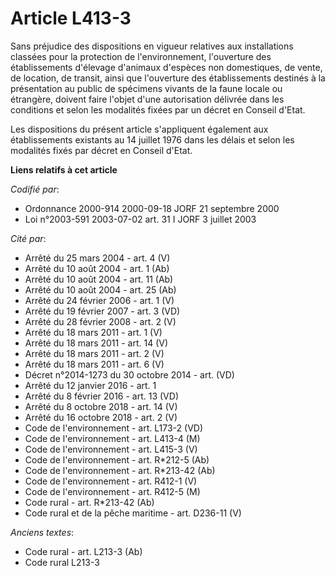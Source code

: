 # Article L413-3

Sans préjudice des dispositions en vigueur relatives aux installations classées pour la protection de l'environnement,
l'ouverture des établissements d'élevage d'animaux d'espèces non domestiques, de vente, de location, de transit, ainsi que
l'ouverture des établissements destinés à la présentation au public de spécimens vivants de la faune locale ou étrangère,
doivent faire l'objet d'une autorisation délivrée dans les conditions et selon les modalités fixées par un décret en Conseil
d'Etat.

Les dispositions du présent article s'appliquent également aux établissements existants au 14 juillet 1976 dans les délais et
selon les modalités fixés par décret en Conseil d'Etat.

**Liens relatifs à cet article**

_Codifié par_:

  - Ordonnance 2000-914 2000-09-18 JORF 21 septembre 2000
  - Loi n°2003-591 2003-07-02 art. 31 I JORF 3 juillet 2003

_Cité par_:

  - Arrêté du 25 mars 2004 - art. 4 (V)
  - Arrêté du 10 août 2004 - art. 1 (Ab)
  - Arrêté du 10 août 2004 - art. 11 (Ab)
  - Arrêté du 10 août 2004 - art. 25 (Ab)
  - Arrêté du 24 février 2006 - art. 1 (V)
  - Arrêté du 19 février 2007 - art. 3 (VD)
  - Arrêté du 28 février 2008 - art. 2 (V)
  - Arrêté du 18 mars 2011 - art. 1 (V)
  - Arrêté du 18 mars 2011 - art. 14 (V)
  - Arrêté du 18 mars 2011 - art. 2 (V)
  - Arrêté du 18 mars 2011 - art. 6 (V)
  - Décret n°2014-1273 du 30 octobre 2014 - art. (VD)
  - Arrêté du 12 janvier 2016 - art. 1
  - Arrêté du 8 février 2016 - art. 13 (VD)
  - Arrêté du 8 octobre 2018 - art. 14 (V)
  - Arrêté du 16 octobre 2018 - art. 2 (V)
  - Code de l'environnement - art. L173-2 (VD)
  - Code de l'environnement - art. L413-4 (M)
  - Code de l'environnement - art. L415-3 (V)
  - Code de l'environnement - art. R*212-5 (Ab)
  - Code de l'environnement - art. R*213-42 (Ab)
  - Code de l'environnement - art. R412-1 (V)
  - Code de l'environnement - art. R412-5 (M)
  - Code rural - art. R*213-42 (Ab)
  - Code rural et de la pêche maritime - art. D236-11 (V)

_Anciens textes_:

  - Code rural - art. L213-3 (Ab)
  - Code rural L213-3

